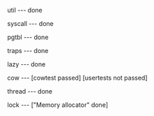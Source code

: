 util --- done

syscall --- done

pgtbl --- done

traps --- done

lazy --- done

cow --- [cowtest passed] [usertests not passed]

thread --- done

lock --- ["Memory allocator" done]